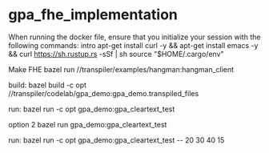 # gpa_fhe_implementation
When running the docker file, ensure that you initialize your session with the following commands:
intro
apt-get install curl -y && apt-get install emacs -y && curl https://sh.rustup.rs -sSf | sh
source "$HOME/.cargo/env"

Make FHE
bazel run //transpiler/examples/hangman:hangman_client



build:
bazel build -c opt //transpiler/codelab/gpa_demo:gpa_demo.transpiled_files

run:
bazel run -c opt gpa_demo:gpa_cleartext_test

option 2
bazel run gpa_demo:gpa_cleartext_test

run:
bazel run -c opt gpa_demo:gpa_cleartext_test -- 20 30 40 15
